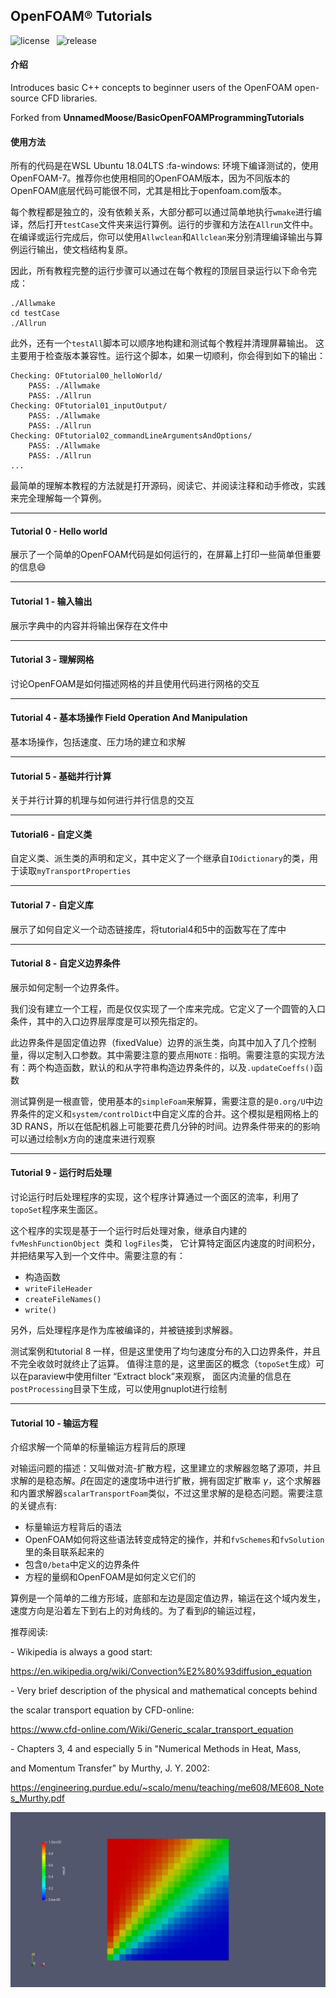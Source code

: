 ## OpenFOAM® Tutorials

![license](https://img.shields.io/badge/license-GPL-orange)&ensp; ![release](https://img.shields.io/badge/release-ver1.0-brightgreen) 



#### 介绍

Introduces basic C++ concepts to beginner users of the OpenFOAM open-source CFD libraries.

Forked from **UnnamedMoose/BasicOpenFOAMProgrammingTutorials** 

#### 使用方法

所有的代码是在WSL Ubuntu 18.04LTS :fa-windows:  环境下编译测试的，使用OpenFOAM-7。推荐你也使用相同的OpenFOAM版本，因为不同版本的OpenFOAM底层代码可能很不同，尤其是相比于openfoam.com版本。

每个教程都是独立的，没有依赖关系，大部分都可以通过简单地执行`wmake`进行编译，然后打开`testCase`文件夹来运行算例。运行的步骤和方法在`Allrun`文件中。在编译或运行完成后，你可以使用`Allwclean`和`Allclean`来分别清理编译输出与算例运行输出，使文档结构复原。

因此，所有教程完整的运行步骤可以通过在每个教程的顶层目录运行以下命令完成：

```
./Allwmake
cd testCase
./Allrun
```

此外，还有一个```testAll```脚本可以顺序地构建和测试每个教程并清理屏幕输出。 这主要用于检查版本兼容性。运行这个脚本，如果一切顺利，你会得到如下的输出：

```
Checking: OFtutorial00_helloWorld/
    PASS: ./Allwmake
    PASS: ./Allrun
Checking: OFtutorial01_inputOutput/
    PASS: ./Allwmake
    PASS: ./Allrun
Checking: OFtutorial02_commandLineArgumentsAndOptions/
    PASS: ./Allwmake
    PASS: ./Allrun
...
```

最简单的理解本教程的方法就是打开源码，阅读它、并阅读注释和动手修改，实践来完全理解每一个算例。

----

#### Tutorial 0 - Hello world

展示了一个简单的OpenFOAM代码是如何运行的，在屏幕上打印一些简单但重要的信息:smile:

----

#### Tutorial 1 - 输入输出

展示字典中的内容并将输出保存在文件中

---

#### Tutorial 3 - 理解网格

讨论OpenFOAM是如何描述网格的并且使用代码进行网格的交互

---

#### Tutorial 4 - 基本场操作 Field Operation And Manipulation

基本场操作，包括速度、压力场的建立和求解

---------

#### Tutorial 5 - 基础并行计算

关于并行计算的机理与如何进行并行信息的交互

---------

#### Tutorial6 - 自定义类

自定义类、派生类的声明和定义，其中定义了一个继承自`IOdictionary`的类，用于读取`myTransportProperties` 

---------

#### Tutorial 7 - 自定义库

展示了如何自定义一个动态链接库，将tutorial4和5中的函数写在了库中

---------

#### Tutorial 8 - 自定义边界条件

展示如何定制一个边界条件。

我们没有建立一个工程，而是仅仅实现了一个库来完成。它定义了一个圆管的入口条件，其中的入口边界层厚度是可以预先指定的。

此边界条件是固定值边界（fixedValue）边界的派生类，向其中加入了几个控制量，得以定制入口参数。其中需要注意的要点用`NOTE：`指明。需要注意的实现方法有：两个构造函数，默认的和从字符串构造边界条件的，以及`.updateCoeffs()`函数

测试算例是一根直管，使用基本的`simpleFoam`来解算，需要注意的是`0.org/U`中边界条件的定义和`system/controlDict`中自定义库的合并。这个模拟是粗网格上的3D RANS，所以在低配机器上可能要花费几分钟的时间。边界条件带来的的影响可以通过绘制x方向的速度来进行观察

---------

#### Tutorial 9 - 运行时后处理

讨论运行时后处理程序的实现，这个程序计算通过一个面区的流率，利用了`topoSet`程序来生面区。

这个程序的实现是基于一个运行时后处理对象，继承自内建的 `fvMeshFunctionObject `类和 `logFiles`类，
它计算特定面区内速度的时间积分，并把结果写入到一个文件中。需要注意的有：
- 构造函数 
- `writeFileHeader`  
- `createFileNames()`
- `write()`

另外，后处理程序是作为库被编译的，并被链接到求解器。

测试案例和tutorial 8 一样，但是这里使用了均匀速度分布的入口边界条件，并且不完全收敛时就终止了运算。
值得注意的是，这里面区的概念（`topoSet`生成）可以在paraview中使用filter “Extract block”来观察，
面区内流量的信息在`postProcessing`目录下生成，可以使用gnuplot进行绘制

---------

#### Tutorial 10 - 输运方程

介绍求解一个简单的标量输运方程背后的原理

对输运问题的描述：又叫做对流-扩散方程，这里建立的求解器忽略了源项，并且求解的是稳态解。$\beta$在固定的速度场中进行扩散，拥有固定扩散率
$\gamma$，这个求解器和内置求解器`scalarTransportFoam`类似，不过这里求解的是稳态问题。需要注意的关键点有:
- 标量输运方程背后的语法
- OpenFOAM如何将这些语法转变成特定的操作，并和`fvSchemes`和`fvSolution`里的条目联系起来的
- 包含`0/beta`中定义的边界条件
- 方程的量纲和OpenFOAM是如何定义它们的

算例是一个简单的二维方形域，底部和左边是固定值边界，输运在这个域内发生，速度方向是沿着左下到右上的对角线的。为了看到$\beta$的输运过程，

推荐阅读:

\- Wikipedia is always a good start: 

  https://en.wikipedia.org/wiki/Convection%E2%80%93diffusion_equation

\- Very brief description of the physical and mathematical concepts behind

  the scalar transport equation by CFD-online: 

  https://www.cfd-online.com/Wiki/Generic_scalar_transport_equation

\- Chapters 3, 4 and especially 5 in "Numerical Methods in Heat, Mass,

  and Momentum Transfer" by Murthy, J. Y. 2002: 

  https://engineering.purdue.edu/~scalo/menu/teaching/me608/ME608_Notes_Murthy.pdf



![Alt text](OFtutorial10_transportEquation/testCase/2DconvectionDiffusion.png?raw=true "Tutorial 10 - result of 2D convection-diffusion with inlets at left and bottom edges")
